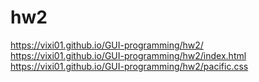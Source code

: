 # hw2<br />
https://vixi01.github.io/GUI-programming/hw2/<br />
https://vixi01.github.io/GUI-programming/hw2/index.html<br />
https://vixi01.github.io/GUI-programming/hw2/pacific.css
